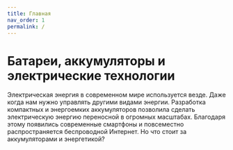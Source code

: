 ```yaml
---
title: Главная
nav_order: 1
permalink: /
---
```


# Батареи, аккумуляторы и электрические технологии

Электрическая энергия в современном мире используется везде. Даже
когда нам нужно управлять другими видами энергии. Разработка
компактных и энергоемких аккумуляторов позволила сделать электрическую
энергию переносной в огромных масштабах. Благодаря этому появились
современные смартфоны и повсеместно распространяется беспроводной
Интернет. Но что стоит за аккумуляторами и энергетикой?
